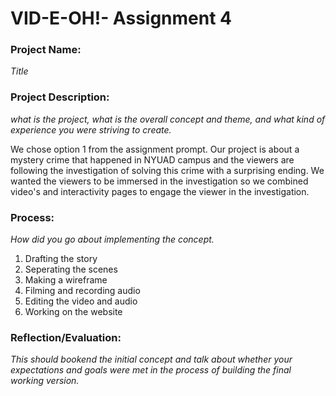 # VID-E-OH!- Assignment 4
### Project Name:
*Title*

### Project Description: 
*what is the project, what is the overall concept and theme, and what kind of experience you were striving to create.*

We chose option 1 from the assignment prompt. Our project is about a mystery crime that happened in NYUAD campus and the viewers are following the investigation of solving this crime with a surprising ending. We wanted the viewers to be immersed in the investigation so we combined video's and interactivity pages to engage the viewer in the investigation.

### Process: 
*How did you go about implementing the concept.*

1. Drafting the story
2. Seperating the scenes
3. Making a wireframe
4. Filming and recording audio
5. Editing the video and audio
6. Working on the website

### Reflection/Evaluation: 
*This should bookend the initial concept and talk about whether your expectations and goals were met in the process of building the final working version.*
